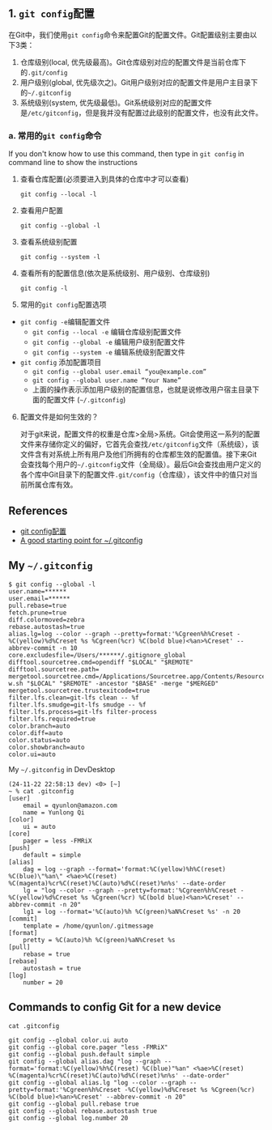 ## 1. `git config`配置
在Git中，我们使用`git config`命令来配置Git的配置文件。Git配置级别主要由以下3类：
1. 仓库级别(local, 优先级最高)。Git仓库级别对应的配置文件是当前仓库下的`.git/config`
2. 用户级别(global, 优先级次之)。Git用户级别对应的配置文件是用户主目录下的`~/.gitconfig`
3. 系统级别(system, 优先级最低)。Git系统级别对应的配置文件是`/etc/gitconfig`，但是我并没有配置过此级别的配置文件，也没有此文件。

### a. 常用的`git config`命令
If you don't know how to use this command, then type in `git config` in command line to show the instructions

1. 查看仓库配置(必须要进入到具体的仓库中才可以查看)
    ```shell
    git config --local -l
    ```

2. 查看用户配置
    ```shell
    git config --global -l
    ```

3. 查看系统级别配置
    ```shell
    git config --system -l
    ```

4. 查看所有的配置信息(依次是系统级别、用户级别、仓库级别)
    ```shell
    git config -l
    ```

5. 常用的`git config`配置选项
* `git config -e`编辑配置文件
    * `git config --local -e` 编辑仓库级别配置文件
    * `git config --global -e` 编辑用户级别配置文件
    * `git config --system -e` 编辑系统级别配置文件
* `git config` 添加配置项目
    * `git config --global user.email “you@example.com”`
    * `git config --global user.name “Your Name”`
    * 上面的操作表示添加用户级别的配置信息，也就是说修改用户宿主目录下面的配置文件 (`~/.gitconfig`)

6. 配置文件是如何生效的？

    对于git来说，配置文件的权重是仓库>全局>系统。Git会使用这一系列的配置文件来存储你定义的偏好，它首先会查找`/etc/gitconfig`文件（系统级），该文件含有对系统上所有用户及他们所拥有的仓库都生效的配置值。接下来Git会查找每个用户的`~/.gitconfig`文件（全局级）。最后Git会查找由用户定义的各个库中Git目录下的配置文件`.git/config`（仓库级），该文件中的值只对当前所属仓库有效。

## References
* [git config配置](https://www.cnblogs.com/fireporsche/p/9359130.html)
* [A good starting point for ~/.gitconfig](https://gist.github.com/rab/4067067)

## My `~/.gitconfig`
```shell
$ git config --global -l
user.name=******
user.email=******
pull.rebase=true
fetch.prune=true
diff.colormoved=zebra
rebase.autostash=true
alias.lg=log --color --graph --pretty=format:'%Cgreen%h%Creset -%C(yellow)%d%Creset %s %Cgreen(%cr) %C(bold blue)<%an>%Creset' --abbrev-commit -n 10
core.excludesfile=/Users/******/.gitignore_global
difftool.sourcetree.cmd=opendiff "$LOCAL" "$REMOTE"
difftool.sourcetree.path=
mergetool.sourcetree.cmd=/Applications/Sourcetree.app/Contents/Resources/opendiff-w.sh "$LOCAL" "$REMOTE" -ancestor "$BASE" -merge "$MERGED"
mergetool.sourcetree.trustexitcode=true
filter.lfs.clean=git-lfs clean -- %f
filter.lfs.smudge=git-lfs smudge -- %f
filter.lfs.process=git-lfs filter-process
filter.lfs.required=true
color.branch=auto
color.diff=auto
color.status=auto
color.showbranch=auto
color.ui=auto
```

My `~/.gitconfig` in DevDesktop
```shell
(24-11-22 22:58:13 dev) <0> [~]
~ % cat .gitconfig
[user]
	email = qyunlon@amazon.com
	name = Yunlong Qi
[color]
	ui = auto
[core]
	pager = less -FMRiX
[push]
	default = simple
[alias]
	dag = log --graph --format='format:%C(yellow)%h%C(reset) %C(blue)\"%an\" <%ae>%C(reset) %C(magenta)%cr%C(reset)%C(auto)%d%C(reset)%n%s' --date-order
    lg = "log --color --graph --pretty=format:'%Cgreen%h%Creset -%C(yellow)%d%Creset %s %Cgreen(%cr) %C(bold blue)<%an>%Creset' --abbrev-commit -n 20"
    lg1 = log --format='%C(auto)%h %C(green)%aN%Creset %s' -n 20
[commit]
	template = /home/qyunlon/.gitmessage
[format]
    pretty = %C(auto)%h %C(green)%aN%Creset %s
[pull]
	rebase = true
[rebase]
	autostash = true
[log]
	number = 20
```


## Commands to config Git for a new device
```shell
cat .gitconfig

git config --global color.ui auto
git config --global core.pager "less -FMRiX"
git config --global push.default simple
git config --global alias.dag "log --graph --format='format:%C(yellow)%h%C(reset) %C(blue)"%an" <%ae>%C(reset) %C(magenta)%cr%C(reset)%C(auto)%d%C(reset)%n%s' --date-order"
git config --global alias.lg "log --color --graph --pretty=format:'%Cgreen%h%Creset -%C(yellow)%d%Creset %s %Cgreen(%cr) %C(bold blue)<%an>%Creset' --abbrev-commit -n 20"
git config --global pull.rebase true
git config --global rebase.autostash true
git config --global log.number 20
```